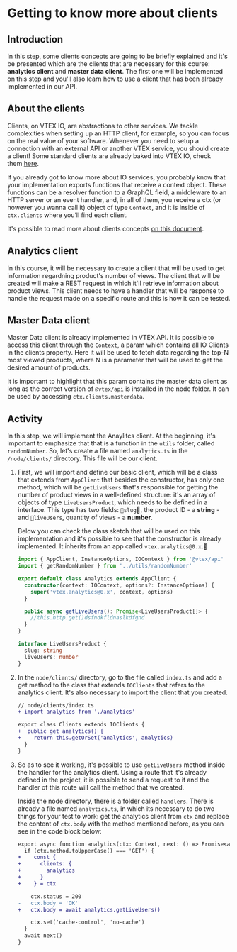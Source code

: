 # Getting to know more about clients

## Introduction
In this step, some clients concepts are going to be briefly explained and it's be presented which are the clients that are necessary for this course: **analytics client** and **master data client**. The first one will be implemented on this step and you'll also learn how to use a client that has been already implemented in our API.

## About the clients
Clients, on VTEX IO, are abstractions to other services. We tackle complexities when setting up an HTTP client, for example, so you can focus on the real value of your software. Whenever you need to setup a connection with an external API or another VTEX service, you should create a client! Some standard clients are already baked into VTEX IO, check them [here](https://github.com/vtex/node-vtex-api/blob/ccf4d8f8d3208007c4bfd558baf979df8d825af8/src/clients/IOClients.ts).

If you already got to know more about IO services, you probably know that your implementation exports functions that receive a context object. These functions can be a resolver function to a GraphQL field, a middleware to an HTTP server or an event handler, and, in all of them, you receive a ctx (or however you wanna call it) object of type `Context`, and it is inside of `ctx.clients` where you’ll find each client.

It's possible to read more about clients concepts [on this document](https://www.notion.so/How-to-use-and-create-Clients-on-VTEX-IO-3598e97a761645e0befdac84a32f339d).

## Analytics client
In this course, it will be necessary to create a client that will be used to get information regardning product's number of views. The client that will be created will make a REST request in which it'll retrieve information about product views. This client needs to have a handler that will be response to handle the request made on a specific route and this is how it can be tested.

## Master Data client

Master Data client is already implemented in VTEX API. It is possible to access this client through the `Context`, a param which contains all IO Clients in the clients property. Here it will be used to fetch data regarding the top-N most viewed products, where N is a parameter that will be used to get the desired amount of products.

It is important to highlight that this param contains the master data client as long as the correct version of `@vtex/api` is installed in the node folder. It can be used by accessing `ctx.clients.masterdata`.


## Activity

In this step, we will implement the Anaylitcs client. At the beginning, it's important to emphasize that that is a function in the `utils` folder, called `randomNumber`. So, let's create a file named `analytics.ts` in the `/node/clients/` directory. This file will be our client.

1. First, we will import and define our basic client, which will be a class that extends from `AppClient` that besides the constructor, has only one method, which will be `getLiveUsers` that's responsible for getting the number of product views in a well-defined structure: it's an array of objects of type `LiveUsersProduct`, which needs to be defined in a interface. This type has two fields: `slug`, the product ID - a **string** - and `liveUsers`, quantity of views - a **number**.

    Below you can check the class sketch that will be used on this implementation and it's possible to see that the constructor is already implemented. It inherits from an app called `vtex.analytics@0.x`.
    ```ts
    import { AppClient, InstanceOptions, IOContext } from '@vtex/api'
    import { getRandomNumber } from '../utils/randomNumber'

    export default class Analytics extends AppClient {
      constructor(context: IOContext, options?: InstanceOptions) {
        super('vtex.analytics@0.x', context, options)
      }

      public async getLiveUsers(): Promise<LiveUsersProduct[]> {
        //this.http.get()dsfndkfldnaslkdfgnd
      }
    }

    interface LiveUsersProduct {
      slug: string
      liveUsers: number
    }
    ```

3. In the `node/clients/` directory, go to the file called `index.ts` and add a get method to the class that extends `IOClients` that refers to the analytics client. It's also necessary to import the client that you created.
    ```diff
    // node/clients/index.ts
    + import analytics from './analytics'

    export class Clients extends IOClients {
    +  public get analytics() {
    +    return this.getOrSet('analytics', analytics)
      }
    }
    ```

4. So as to see it working, it's possible to use `getLiveUsers` method inside the handler for the analytics client. Using a route that it's already defined in the project, it is possible to send a request to it and the handler of this route will call the method that we created.

    Inside the node directory, there is a folder called `handlers`. There is already a file named `analytics.ts`, in which its necessary to do two things for your test to work: get the analytics client from `ctx` and replace the content of `ctx.body` with the method mentioned before, as you can see in the code block below:
    ```diff
    export async function analytics(ctx: Context, next: () => Promise<any>) {
      if (ctx.method.toUpperCase() === 'GET') {
    +    const {
    +      clients: {
    +        analytics
    +      }
    +    } = ctx

        ctx.status = 200
    -   ctx.body = 'OK' 
    +   ctx.body = await analytics.getLiveUsers()

        ctx.set('cache-control', 'no-cache')
      }
      await next()
    }
    ```
